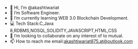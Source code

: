 - 👋 Hi, I’m @akashtiwariat
- 👀 I’m Software Engineer.
- 🌱 I’m currently learning WEB 3.0 Blockchain Development.
- 💻 Tech Stack:C,Java 8,RDBMS,NOSQL,SOLIDITY,JAVASCRIPT,HTML,CSS
- 💞️ I’m looking to collaborate on any interest of to mutual.
- 📫 How to reach me email:akashtiwariat875.at@outlook.com

<!---
akashtiwariat/akashtiwariat is a ✨ special ✨ repository because its `README.md` (this file) appears on your GitHub profile.
You can click the Preview link to take a look at your changes.
--->
